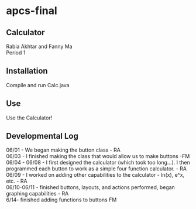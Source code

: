 # apcs-final
Calculator 
------
Rabia Akhtar and Fanny Ma <br>
Period 1<br>



Installation 
---------
Compile and run Calc.java <br>

Use
----
Use the Calculator! <br>


Developmental Log 
-------
06/01 - We began making the button class - RA <br>
06/03 - I finished making the class that would allow us to make buttons -FM <br>
06/04 - 06/08 - I first designed the calculator (which took too long...). I then programmed each button to work as a simple four function calculator. - RA <br>
06/09 - I worked on adding other capabilities to the calculator - ln(x), e^x, etc. - RA<br>
06/10-06/11 - finished buttons, layouts, and actions performed, began graphing capabilities - RA <br>
6/14- finished adding functions to buttons FM <br>


